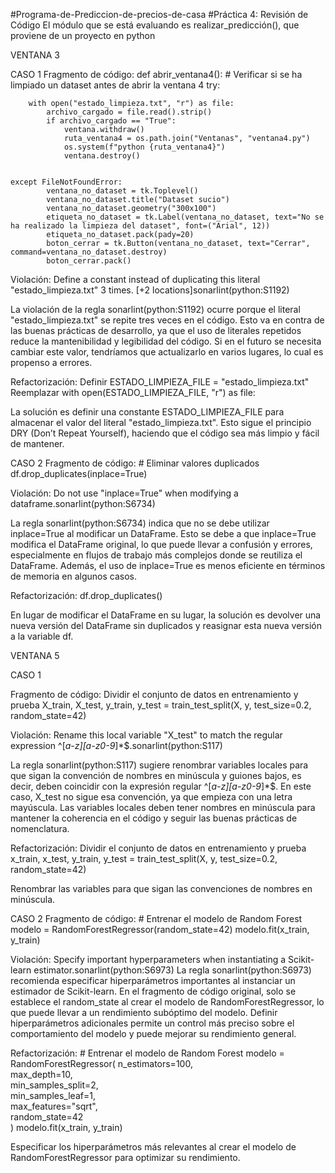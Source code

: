 #Programa-de-Prediccion-de-precios-de-casa
#Práctica 4: Revisión de Código
El módulo que se está evaluando es realizar_predicción(), que proviene de un proyecto en python
 
VENTANA 3

CASO 1
Fragmento de código:
def abrir_ventana4():
    # Verificar si se ha limpiado un dataset antes de abrir la ventana 4
    try:
       
        with open("estado_limpieza.txt", "r") as file:
            archivo_cargado = file.read().strip()
            if archivo_cargado == "True":
                ventana.withdraw()
                ruta_ventana4 = os.path.join("Ventanas", "ventana4.py")
                os.system(f"python {ruta_ventana4}")
                ventana.destroy()


    except FileNotFoundError:
            ventana_no_dataset = tk.Toplevel()
            ventana_no_dataset.title("Dataset sucio")
            ventana_no_dataset.geometry("300x100")
            etiqueta_no_dataset = tk.Label(ventana_no_dataset, text="No se ha realizado la limpieza del dataset", font=("Arial", 12))
            etiqueta_no_dataset.pack(pady=20)
            boton_cerrar = tk.Button(ventana_no_dataset, text="Cerrar", command=ventana_no_dataset.destroy)
            boton_cerrar.pack()


Violación:
Define a constant instead of duplicating this literal "estado_limpieza.txt" 3 times. [+2 locations]sonarlint(python:S1192)

La violación de la regla sonarlint(python:S1192) ocurre porque el literal "estado_limpieza.txt" se repite tres veces en el código. Esto va en contra de las buenas prácticas de desarrollo, ya que el uso de literales repetidos reduce la mantenibilidad y legibilidad del código. Si en el futuro se necesita cambiar este valor, tendríamos que actualizarlo en varios lugares, lo cual es propenso a errores.

Refactorización:
Definir
ESTADO_LIMPIEZA_FILE = "estado_limpieza.txt"
Reemplazar
with open(ESTADO_LIMPIEZA_FILE, "r") as file:

La solución es definir una constante ESTADO_LIMPIEZA_FILE para almacenar el valor del literal "estado_limpieza.txt". Esto sigue el principio DRY (Don’t Repeat Yourself), haciendo que el código sea más limpio y fácil de mantener.

CASO 2
Fragmento de código:
        # Eliminar valores duplicados
        df.drop_duplicates(inplace=True)

Violación:
Do not use "inplace=True" when modifying a dataframe.sonarlint(python:S6734)

La regla sonarlint(python:S6734) indica que no se debe utilizar inplace=True al modificar un DataFrame. Esto se debe a que inplace=True modifica el DataFrame original, lo que puede llevar a confusión y errores, especialmente en flujos de trabajo más complejos donde se reutiliza el DataFrame. Además, el uso de inplace=True es menos eficiente en términos de memoria en algunos casos.

Refactorización:
df.drop_duplicates()

En lugar de modificar el DataFrame en su lugar, la solución es devolver una nueva versión del DataFrame sin duplicados y reasignar esta nueva versión a la variable df.

VENTANA 5

CASO 1

Fragmento de código:
 Dividir el conjunto de datos en entrenamiento y prueba
        X_train, X_test, y_train, y_test = train_test_split(X, y, test_size=0.2, random_state=42)



Violación:
Rename this local variable "X_test" to match the regular expression ^[_a-z][a-z0-9_]*$.sonarlint(python:S117)

La regla sonarlint(python:S117) sugiere renombrar variables locales para que sigan la convención de nombres en minúscula y guiones bajos, es decir, deben coincidir con la expresión regular ^[_a-z][a-z0-9_]*$. En este caso, X_test no sigue esa convención, ya que empieza con una letra mayúscula. Las variables locales deben tener nombres en minúscula para mantener la coherencia en el código y seguir las buenas prácticas de nomenclatura.

Refactorización:
 Dividir el conjunto de datos en entrenamiento y prueba
        x_train, x_test, y_train, y_test = train_test_split(X, y, test_size=0.2, random_state=42)

Renombrar las variables para que sigan las convenciones de nombres en minúscula.

CASO 2
Fragmento de código:
        # Entrenar el modelo de Random Forest
        modelo = RandomForestRegressor(random_state=42)
        modelo.fit(x_train, y_train)

Violación:
Specify important hyperparameters when instantiating a Scikit-learn estimator.sonarlint(python:S6973)
La regla sonarlint(python:S6973) recomienda especificar hiperparámetros importantes al instanciar un estimador de Scikit-learn. En el fragmento de código original, solo se establece el random_state al crear el modelo de RandomForestRegressor, lo que puede llevar a un rendimiento subóptimo del modelo. Definir hiperparámetros adicionales permite un control más preciso sobre el comportamiento del modelo y puede mejorar su rendimiento general.

Refactorización:
        # Entrenar el modelo de Random Forest
        modelo = RandomForestRegressor(
            n_estimators=100,          
            max_depth=10,              
            min_samples_split=2,        
            min_samples_leaf=1,        
            max_features="sqrt",        
            random_state=42      
        )
        modelo.fit(x_train, y_train)

Especificar los hiperparámetros más relevantes al crear el modelo de RandomForestRegressor para optimizar su rendimiento.

